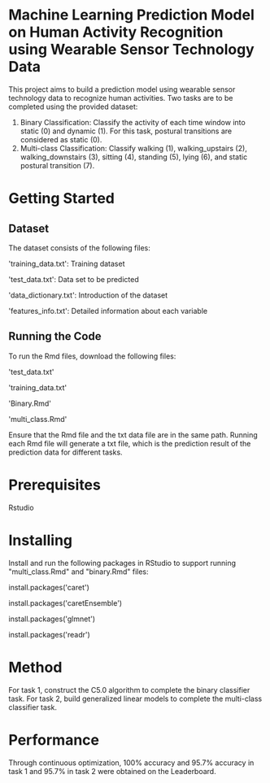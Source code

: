 # Machine Learning Prediction Model on Human Activity Recognition using Wearable Sensor Technology Data

This project aims to build a prediction model using wearable sensor technology data to recognize human activities. Two tasks are to be completed using the provided dataset:

1. Binary Classification: Classify the activity of each time window into static (0) and dynamic (1). For this task, postural transitions are considered as static (0).
2. Multi-class Classification: Classify walking (1), walking_upstairs (2), walking_downstairs (3), sitting (4), standing (5), lying (6), and static postural transition (7).

# Getting Started

## Dataset

The dataset consists of the following files:

'training_data.txt': Training dataset

'test_data.txt': Data set to be predicted

'data_dictionary.txt': Introduction of the dataset

'features_info.txt': Detailed information about each variable

## Running the Code

To run the Rmd files, download the following files:

'test_data.txt'

'training_data.txt'

'Binary.Rmd'

'multi_class.Rmd'

Ensure that the Rmd file and the txt data file are in the same path. Running each Rmd file will generate a txt file, which is the prediction result of the prediction data for different tasks.

# Prerequisites

Rstudio

# Installing

Install and run the following packages in RStudio to support running "multi_class.Rmd" and "binary.Rmd" files:

install.packages('caret')

install.packages('caretEnsemble')

install.packages('glmnet')

install.packages('readr')

# Method

For task 1, construct the C5.0 algorithm to complete the binary classifier task.
For task 2, build generalized linear models to complete the multi-class classifier task.

# Performance

Through continuous optimization, 100% accuracy and 95.7% accuracy in task 1 and 95.7% in task 2 were obtained on the Leaderboard.